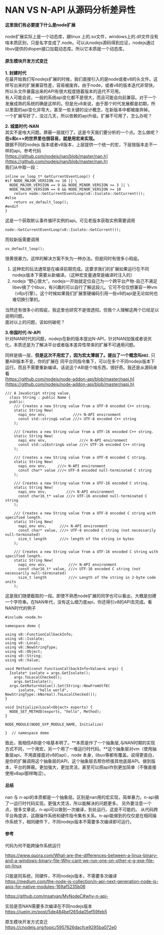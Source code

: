 # NAN VS N-API 从源码分析差异性

#### 这里我们有必要提下什么是node扩展

node扩展实际上是一个动态库，跟linux 上的.so文件，windows上的.dll文件没有啥本质区别，只是名字变成了.node。可以从nodejs源码得到应证，nodejs通过libuv提供的dlopen接口加载动态库。所以它本质就一个动态库。

#### 原生模块开发方式变迁

**1. 封建时代**  
在最开始我们写nodejs扩展的时候，我们直接引入的是node或者v8的头文件。这样写出来的扩展兼容性差，容易被废弃。由于node，或者v8的版本迭代非常快，所以头文件暴露出来的API有很大程度随着版本的迭代不可用。  
有人可能会说，一般的系统api变化都不是很大，而且可能会向前兼容。对于一个发展成熟的系统的确是这样的。但是光v8来说，由于那个时代发展都是初期，所以里面的api变化非常大，甚至一些关键的设计概念，在新版本中都被废弃掉。  
一个扩展写好了，没过几天，所以依赖的api升级。扩展不可用了，怎么办呢？

**2. 城堡时代-NAN**  
其实不是啥大问题。屏蔽一层就行了。这是今天我们要分析的一个点。怎么做呢？  
**在c和c++的世界里也很容易，就是用宏来实现。**  
跟据不同的nodejs 版本或者v8版本，上层提供一个统一的宏，下层按版本走不一样的api。参考代码  
[https://github.com/nodejs/nan/blob/master/nan.h](https://github.com/nodejs/nan/blob/master/nan.h)  
我们从中取一段：

```
inline uv_loop_t* GetCurrentEventLoop() {
#if NODE_MAJOR_VERSION >= 10 || \
  NODE_MAJOR_VERSION == 9 && NODE_MINOR_VERSION >= 3 || \
  NODE_MAJOR_VERSION == 8 && NODE_MINOR_VERSION >= 10
    return node::GetCurrentEventLoop(v8::Isolate::GetCurrent());
#else
    return uv_default_loop();
#endif
}
```

这是一个获取默认事件循环实例的api。可见老版本获取实例需要调用

```
node::GetCurrentEventLoop(v8::Isolate::GetCurrent());
```

而较新版需要调用

```
uv_default_loop();
```

很黄很暴力。这样的解决方案不失为一种办法。但是同时有很多小瑕疵。  
1.  这种宏的玩法通常是在编译前期完成。这要求我们的扩展如果运行在不同nodejs版本下需要从新编译。（这种宏变量通常是编译时注入的）  
2. nodejs “野心很大”。nodejs一开始就定位自己为一个跨平台产物-自己不满足libev搞了个libuv，有兴趣的可以自行了解这段儿。它可不仅仅想兼容一种vm（v8js引擎）。这个时候如果我们扩展里硬编码引用一些v8的api是无论如何也难切换引擎的。

当然还有很多小的瑕疵，我这里也研究不是很透彻。但我个人理解这两个已经足以说明问题。  
面对以上的问题，该如何破呢？

**3.帝国时代-N-API**  
针对NAN时代的问题，nodejs在新的版本提出N-API，针对NAN加强或者说优化。本质还是为了解决平台或者版本差异性带来的扩展不可通用问题。

同样是搞一层，**但是这次不用宏了，因为宏太薄弱了。提出了一个概念叫`ABI`.** 只要ABI版本不变，你的扩展在 同平台同指令集下，可以在多个不同nodejs版本下运行。而且不需要重新编译。话说这个ABI是个啥东西，很好奇。我还是从源码来看  
[https://github.com/nodejs/node-addon-api/blob/master/napi.h](https://github.com/nodejs/node-addon-api/blob/master/napi.h)

```
/// A JavaScript string value.
  class String : public Name {
  public:
    /// Creates a new String value from a UTF-8 encoded C++ string.
    static String New(
      napi_env env,            ///< N-API environment
      const std::string& value ///< UTF-8 encoded C++ string
    );

    /// Creates a new String value from a UTF-16 encoded C++ string.
    static String New(
      napi_env env,               ///< N-API environment
      const std::u16string& value ///< UTF-16 encoded C++ string
    );

    /// Creates a new String value from a UTF-8 encoded C string.
    static String New(
      napi_env env,     ///< N-API environment
      const char* value ///< UTF-8 encoded null-terminated C string
    );

    /// Creates a new String value from a UTF-16 encoded C string.
    static String New(
      napi_env env,         ///< N-API environment
      const char16_t* value ///< UTF-16 encoded null-terminated C string
    );

    /// Creates a new String value from a UTF-8 encoded C string with specified length.
    static String New(
      napi_env env,      ///< N-API environment
      const char* value, ///< UTF-8 encoded C string (not necessarily null-terminated)
      size_t length      ///< length of the string in bytes
    );

    /// Creates a new String value from a UTF-16 encoded C string with specified length.
    static String New(
      napi_env env,          ///< N-API environment
      const char16_t* value, ///< UTF-16 encoded C string (not necessarily null-terminated)
      size_t length          ///< Length of the string in 2-byte code units
    );
```

这是我们随便截取的一段。即使不熟悉node扩展的同学也可以看出，大概是创建一个字符串。在NAN年代，没有这么细力度api，你还得引v8的API去完成。看NAN时代的例子

```
#include <node.h>

namespace demo {

using v8::FunctionCallbackInfo;
using v8::Isolate;
using v8::Local;
using v8::NewStringType;
using v8::Object;
using v8::String;
using v8::Value;

void Method(const FunctionCallbackInfo<Value>& args) {
  Isolate* isolate = args.GetIsolate();
    args.ToLocalChecked();
    args.GetIsolate();
  args.GetReturnValue().Set(String::NewFromUtf8(
      isolate, "hello world", NewStringType::kNormal).ToLocalChecked());
}

void Initialize(Local<Object> exports) {
  NODE_SET_METHOD(exports, "hello", Method);
}

NODE_MODULE(NODE_GYP_MODULE_NAME, Initialize)

}  // namespace demo
```
致此，我相信ABI是个啥基本明了。**本质是作了一个抽象层,与NAN时期的实现方式不同，一个用宏，另一个用了一堆运行时代码。**这个抽象层对vm（使用抽象层api，不用直接面对v8的api），node 本身，libuv等都有覆盖。说得更直白，是你的扩展调用这个抽象层的API，这个抽象层去帮你桥接其他底层API。做到版本，平台的屏蔽。更加强大，更加灵活，甚至可以把api作到更加简单（不像直接使用v8api那样晦涩）。

#### 总结
nan 与 n-api的本质都是一个抽象层。区别是nan用的宏实现，简单暴力。n-api搞了一运行时代码实现。更强大灵活，所以能解决的问题更多。
另外要注意一个点，很多文章说，n-api可以做到一次编译，到处运行。这是不可能的。
从代码跨平台角度讲，这跟操作系统和硬件指令集有关系。n-api能做到的仅仅是在相同操作系统下，相同硬件下，不同nodejs版本不需要多次编译即可运行。

#### 参考

代码为何不能跨操作系统运行

https://www.quora.com/What-are-the-differences-between-a-linux-binary-and-a-windows-binary-file-Why-cant-we-run-one-on-other-e-g-exe-file-on-linux

只能是同系统，同硬件，不同nodejs版本，不需要多次编译
https://medium.com/the-node-js-collection/n-api-next-generation-node-js-apis-for-native-modules-169af5235b06

https://github.com/msatyan/MyNodeC#why-n-api-

实验是否NAN需要多次编译在不同nodejs版本
https://juejin.im/post/5de484bef265da05ef59feb5

原生模块开发方式变迁
https://cnodejs.org/topic/5957626dacfce9295ba072e0	
